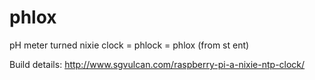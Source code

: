 # phlox
pH meter turned nixie clock = phlock = phlox (from st ent)  

Build details: http://www.sgvulcan.com/raspberry-pi-a-nixie-ntp-clock/
